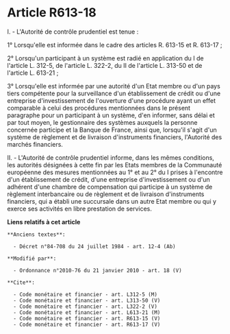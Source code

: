 # Article R613-18

I. - L'Autorité de contrôle prudentiel est tenue :

1° Lorsqu'elle est informée dans le cadre des articles R. 613-15 et R. 613-17 ;

2° Lorsqu'un participant à un système est radié en application du I de l'article L. 312-5, de l'article L. 322-2, du II de
l'article L. 313-50 et de l'article L. 613-21 ;

3° Lorsqu'elle est informée par une autorité d'un Etat membre ou d'un pays tiers compétente pour la surveillance d'un
établissement de crédit ou d'une entreprise d'investissement de l'ouverture d'une procédure ayant un effet comparable à celui
des procédures mentionnées dans le présent paragraphe pour un participant à un système, d'en informer, sans délai et par tout
moyen, le gestionnaire des systèmes auxquels la personne concernée participe et la Banque de France, ainsi que, lorsqu'il
s'agit d'un système de règlement et de livraison d'instruments financiers, l'Autorité des marchés financiers.

II. - L'Autorité de contrôle prudentiel informe, dans les mêmes conditions, les autorités désignées à cette fin par les Etats
membres de la Communauté européenne des mesures mentionnées au 1° et au 2° du I prises à l'encontre d'un établissement de
crédit, d'une entreprise d'investissement ou d'un adhérent d'une chambre de compensation qui participe à un système de
règlement interbancaire ou de règlement et de livraison d'instruments financiers, qui a établi une succursale dans un autre
Etat membre ou qui y exerce ses activités en libre prestation de services.

**Liens relatifs à cet article**

	**Anciens textes**:

	  - Décret n°84-708 du 24 juillet 1984 - art. 12-4 (Ab)

	**Modifié par**:

	  - Ordonnance n°2010-76 du 21 janvier 2010 - art. 18 (V)

	**Cite**:

	  - Code monétaire et financier - art. L312-5 (M)
	  - Code monétaire et financier - art. L313-50 (V)
	  - Code monétaire et financier - art. L322-2 (V)
	  - Code monétaire et financier - art. L613-21 (M)
	  - Code monétaire et financier - art. R613-15 (V)
	  - Code monétaire et financier - art. R613-17 (V)
